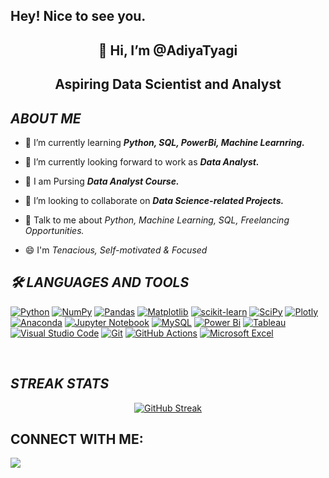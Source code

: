 ## Hey! Nice to see you.

<h2 align="center">👋 Hi, I’m @AdiyaTyagi</h2>
<h2 align="center"> Aspiring Data Scientist and Analyst </h2>

## _ABOUT ME_

- 🌱 I’m currently learning **_Python, SQL, PowerBi, Machine Learnring._** 

- 🔭 I’m currently looking forward to work as **_Data Analyst._** 

- 🏫 I am Pursing **_Data Analyst Course._**

- 💞️ I’m looking to collaborate on **_Data Science-related Projects._** 

- 💬 Talk to me about _Python, Machine Learning, SQL, Freelancing Opportunities._

- 😄 I'm _Tenacious, Self-motivated & Focused_

## _🛠️ LANGUAGES AND TOOLS_

[![Python](https://img.shields.io/badge/python-3670A0?style=flat&logo=python&logoColor=ffdd54)](https://www.python.org/) 
[![NumPy](https://img.shields.io/badge/numpy-%23013243.svg?style=flat&logo=numpy&logoColor=white)](https://numpy.org/) 
[![Pandas](https://img.shields.io/badge/pandas-%23150458.svg?style=flat&logo=pandas&logoColor=white)](https://pandas.pydata.org/)
[![Matplotlib](https://img.shields.io/badge/Matplotlib-%23ffffff.svg?style=flat&logo=Matplotlib&logoColor=black)](https://matplotlib.org/)
[![scikit-learn](https://img.shields.io/badge/scikit--learn-%23F7931E.svg?style=flat&logo=scikit-learn&logoColor=white)](https://scikit-learn.org/)
[![SciPy](https://img.shields.io/badge/SciPy-%230C55A5.svg?style=flat&logo=scipy&logoColor=%white)](https://scipy.org/)
[![Plotly](https://img.shields.io/badge/Plotly-%233F4F75.svg?style=flat&logo=plotly&logoColor=white)](https://plotly.com/)
[![Anaconda](https://img.shields.io/badge/Anaconda-%2344A833.svg?style=flat&logo=anaconda&logoColor=white)](https://www.anaconda.com/) 
[![Jupyter Notebook](https://img.shields.io/badge/Jupyter-F37626.svg?&style=flat&logo=Jupyter&logoColor=white)](https://jupyter.org/)
[![MySQL](https://img.shields.io/badge/mysql-%2300f.svg?style=flat&logo=mysql&logoColor=white)](https://www.mysql.com/)
[![Power Bi](https://img.shields.io/badge/power_bi-F2C811?style=flat&logo=powerbi&logoColor=black)](https://powerbi.microsoft.com/)
[![Tableau](https://img.shields.io/badge/Tableau-E97627?style=flat&logo=Tableau&logoColor=white)](https://www.tableau.com/)
[![Visual Studio Code](https://img.shields.io/badge/Visual%20Studio%20Code-0078d7.svg?style=flat&logo=visual-studio-code&logoColor=white)](https://code.visualstudio.com/)
[![Git](https://img.shields.io/badge/git-%23F05033.svg?style=flat&logo=git&logoColor=white)](https://git-scm.com/)
[![GitHub Actions](https://img.shields.io/badge/github%20actions-%232671E5.svg?style=flat&logo=githubactions&logoColor=white)](https://github.com/features/actions)
[![Microsoft Excel](https://img.shields.io/badge/Microsoft_Excel-217346?style=flat&logo=microsoft-excel&logoColor=white)](https://www.microsoft.com/en/microsoft-365/excel)

<br/>

## _STREAK STATS_
<p align='center'>
    <a href="https://git.io/streak-stats"><img src="https://streak-stats.demolab.com?user="AdiyaTyag" alt="GitHub Streak" /></a>
</p>

## **CONNECT WITH ME**:
<p align="left">
<a href = "https://www.linkedin.com/in/adiyatyagi/"><img src="https://img.shields.io/badge/LinkedIn-0077B5?style=for-the-badge&logo=linkedin&logoColor=white"/></a>
<br>
</a>


